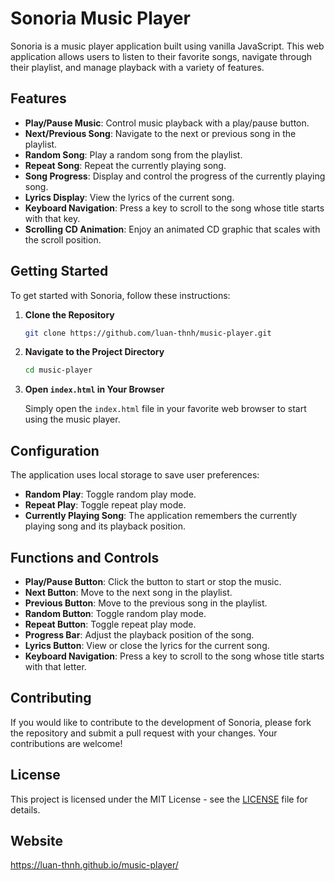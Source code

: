 # Sonoria Music Player

Sonoria is a music player application built using vanilla JavaScript. This web application allows users to listen to their favorite songs, navigate through their playlist, and manage playback with a variety of features.

## Features

- **Play/Pause Music**: Control music playback with a play/pause button.
- **Next/Previous Song**: Navigate to the next or previous song in the playlist.
- **Random Song**: Play a random song from the playlist.
- **Repeat Song**: Repeat the currently playing song.
- **Song Progress**: Display and control the progress of the currently playing song.
- **Lyrics Display**: View the lyrics of the current song.
- **Keyboard Navigation**: Press a key to scroll to the song whose title starts with that key.
- **Scrolling CD Animation**: Enjoy an animated CD graphic that scales with the scroll position.

## Getting Started

To get started with Sonoria, follow these instructions:

1. **Clone the Repository**

   ```bash
   git clone https://github.com/luan-thnh/music-player.git
   ```

2. **Navigate to the Project Directory**

   ```bash
   cd music-player
   ```

3. **Open `index.html` in Your Browser**

   Simply open the `index.html` file in your favorite web browser to start using the music player.

## Configuration

The application uses local storage to save user preferences:

- **Random Play**: Toggle random play mode.
- **Repeat Play**: Toggle repeat play mode.
- **Currently Playing Song**: The application remembers the currently playing song and its playback position.

## Functions and Controls

- **Play/Pause Button**: Click the button to start or stop the music.
- **Next Button**: Move to the next song in the playlist.
- **Previous Button**: Move to the previous song in the playlist.
- **Random Button**: Toggle random play mode.
- **Repeat Button**: Toggle repeat play mode.
- **Progress Bar**: Adjust the playback position of the song.
- **Lyrics Button**: View or close the lyrics for the current song.
- **Keyboard Navigation**: Press a key to scroll to the song whose title starts with that letter.

## Contributing

If you would like to contribute to the development of Sonoria, please fork the repository and submit a pull request with your changes. Your contributions are welcome!

## License

This project is licensed under the MIT License - see the [LICENSE](LICENSE) file for details.

## Website

https://luan-thnh.github.io/music-player/
